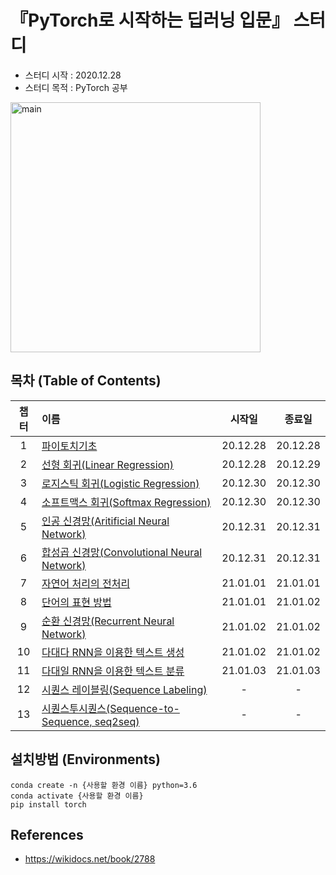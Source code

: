 # 『PyTorch로 시작하는 딥러닝 입문』 스터디
- 스터디 시작 : 2020.12.28
- 스터디 목적 : PyTorch 공부

<img width="400" alt="main" src="https://miro.medium.com/max/1200/1*4br4WmxNo0jkcsY796jGDQ.jpeg">

## 목차 (Table of Contents)
|챕터|이름|시작일|종료일|
|:---:|:---|:---:|:---:|
|1|[파이토치기초](./ch1_파이토치기초/)|20.12.28|20.12.28|
|2|[선형 회귀(Linear Regression)](./ch2_선형회귀/)|20.12.28|20.12.29|
|3|[로지스틱 회귀(Logistic Regression)](./ch3_로지스틱회귀/)|20.12.30|20.12.30|
|4|[소프트맥스 회귀(Softmax Regression)](./ch4_소프트맥스회귀/)|20.12.30|20.12.30|
|5|[인공 신경망(Aritificial Neural Network)](./ch5_인공신경망/)|20.12.31|20.12.31|
|6|[합성곱 신경망(Convolutional Neural Network)](./ch6_합성곱신경망/)|20.12.31|20.12.31|
|7|[자연어 처리의 전처리](./ch7_자연어처리의_전처리/)|21.01.01|21.01.01| 
|8|[단어의 표현 방법](./ch8_단어의_표현방법/)|21.01.01|21.01.02|
|9|[순환 신경망(Recurrent Neural Network)](./ch9_순환신경망/)|21.01.02|21.01.02|
|10|[다대다 RNN을 이용한 텍스트 생성](./ch10_다대다RNN_텍스트생성/)|21.01.02|21.01.02|
|11|[다대일 RNN을 이용한 텍스트 분류](./ch11_다대일RNN_텍스트분류/)|21.01.03|21.01.03|
|12|[시퀀스 레이블링(Sequence Labeling)](./ch12_시퀀스레이블링/)|-|-|
|13|[시퀀스투시퀀스(Sequence-to-Sequence, seq2seq)](./ch13_시퀀스투시퀀스/)|-|-|



## 설치방법 (Environments)
```
conda create -n {사용할 환경 이름} python=3.6
conda activate {사용할 환경 이름}
pip install torch
```
## References
- https://wikidocs.net/book/2788